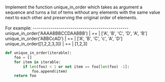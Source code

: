 <br>
Implement the function unique_in_order which takes as argument a sequence and turns a list of tems without any elements with the same value next to each other and preserving the original order of elements.
</br>

<br>
For example:
------------------------------------------------
unique_in_order('AAAABBBCCDAABBB') | == | ['A', 'B', 'C', 'D', 'A', 'B']
unique_in_order('ABBCcAD')         | == | ['A', 'B', 'C', 'c', 'A', 'D']
unique_in_order([1,2,2,3,3])       | == | [1,2,3]
</br>

```python
def unique_in_order(iterable):
    foo = []
    for item in iterable:
        if len(foo) < 1 or not item == foo[len(foo) -1]:
            foo.append(item)
    return foo

```
